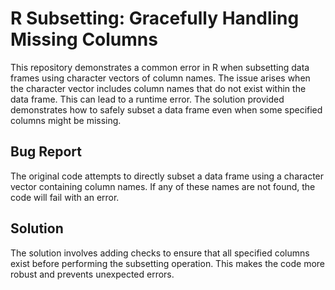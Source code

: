 # R Subsetting: Gracefully Handling Missing Columns

This repository demonstrates a common error in R when subsetting data frames using character vectors of column names.  The issue arises when the character vector includes column names that do not exist within the data frame.  This can lead to a runtime error.  The solution provided demonstrates how to safely subset a data frame even when some specified columns might be missing.

## Bug Report
The original code attempts to directly subset a data frame using a character vector containing column names.  If any of these names are not found, the code will fail with an error.

## Solution
The solution involves adding checks to ensure that all specified columns exist before performing the subsetting operation.  This makes the code more robust and prevents unexpected errors.
